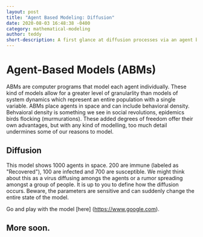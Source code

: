 ```yaml
---
layout: post
title: "Agent Based Modeling: Diffusion"
date: 2020-08-03 16:48:38 -0400
category: mathematical-modeling
author: teddy
short-description: A first glance at diffusion processes via an agent based model.
---
```


# Agent-Based Models (ABMs) 
ABMs are computer programs that model each agent individually. These kind of models allow for a greater level of granularlity than models of system dynamics which represent an entire population with a single variable. ABMs place agents in space and can
include behavioral density. Behvaioral density is something we see in social revolutions, epidemics birds flocking (murmurations). These added degrees of freedom offer their own advantages, but with any kind of modelling, too much detail undermines some
of our reasons to model.


## Diffusion
This model shows 1000 agents in space. 200 are immune (labeled as "Recovered"), 100 are infected and 700 are susceptible. We might think about this as a virus diffusing amongs the agents or a rumor spreading
amongst a group of people. It is up to you to define how the diffusion occurs. Beware, the parameters are sensitive and can suddenly change the entire state of the model.

Go and play with the model [here] (https://www.google.com).

## More soon.

